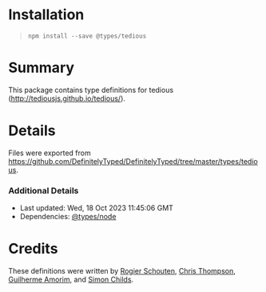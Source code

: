 # Installation
> `npm install --save @types/tedious`

# Summary
This package contains type definitions for tedious (http://tediousjs.github.io/tedious/).

# Details
Files were exported from https://github.com/DefinitelyTyped/DefinitelyTyped/tree/master/types/tedious.

### Additional Details
 * Last updated: Wed, 18 Oct 2023 11:45:06 GMT
 * Dependencies: [@types/node](https://npmjs.com/package/@types/node)

# Credits
These definitions were written by [Rogier Schouten](https://github.com/rogierschouten), [Chris Thompson](https://github.com/cjthompson), [Guilherme Amorim](https://github.com/guiampm), and [Simon Childs](https://github.com/csharpsi).

